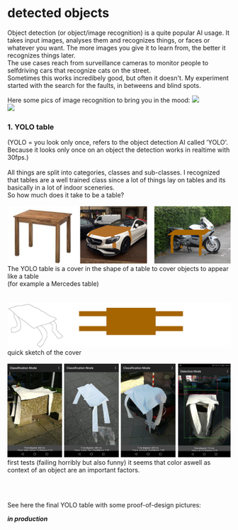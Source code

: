 # detected objects

Object detection (or object/image recognition) is a quite popular AI usage. It takes input images, analyses them and recognizes things, or faces or whatever you want. The more images you give it to learn from, the better it recognizes things later.  
The use cases reach from surveillance cameras to monitor people to selfdriving cars that recognize cats on the street.  
Sometimes this works incredibely good, but often it doesn't. My experiment started with the search for the faults, in betweens and blind spots.

Here some pics of image recognition to bring you in the mood:
![](https://pyimagesearch.com/wp-content/uploads/2018/11/yolo_dl4cv.jpg)  
![](https://pjreddie.com/media/image/Screen_Shot_2016-09-07_at_10.56.09_PM.png)


### 1. YOLO table 
(YOLO = you look only once, refers to the object detection AI called 'YOLO'. Because it looks only once on an object the detection works in realtime with 30fps.)  
<br>
All things are split into categories, classes and sub-classes. I recognized that tables are a well trained class since a lot of things lay on tables and its basically in a lot of indoor sceneries.  
So how much does it take to be a table?
<br>
<br>
![a](../img/table-1.jpg)  
The YOLO table is a cover in the shape of a table to cover objects to appear like a table  
(for example a Mercedes table)  
<br>
<br>
![b](../img/table-2.jpg)  
quick sketch of the cover
<br>
<br>
![c](../img/table-3.jpg)
first tests (failing horribly but also funny)
it seems that color aswell as context of an object are an important factors.

<br>
<br>

See here the final YOLO table with some proof-of-design pictures:

***in production***
